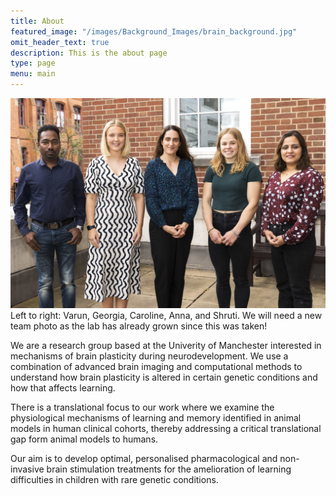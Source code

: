 ```yaml
---
title: About
featured_image: "/images/Background_Images/brain_background.jpg"
omit_header_text: true
description: This is the about page
type: page
menu: main
---
```


![img](/images/team-pic.jpg)
Left to right: Varun, Georgia, Caroline, Anna, and Shruti. We will need a new team photo as the lab has already grown since this was taken! 

We are a research group based at the Univerity of Manchester interested in mechanisms of brain plasticity during neurodevelopment. We use a combination of advanced brain imaging and computational methods to understand how brain plasticity is altered in certain genetic conditions and how that affects learning. 

There is a translational focus to our work where we examine the physiological mechanisms of learning and memory identified in animal models in human clinical cohorts, thereby addressing a critical translational gap form animal models to humans. 

Our aim is to develop optimal, personalised pharmacological and non-invasive brain stimulation treatments for the amelioration of learning difficulties in children with rare genetic conditions.

